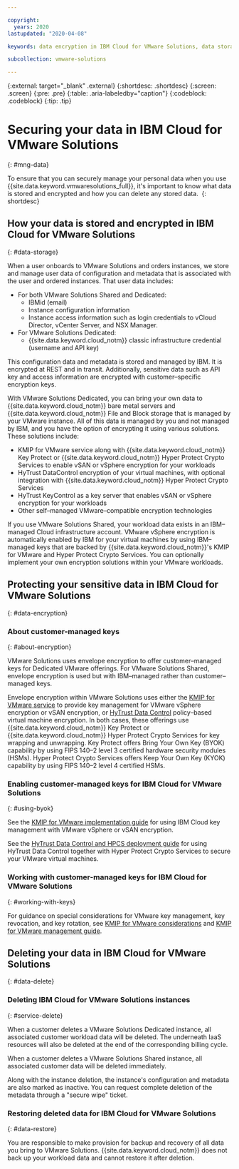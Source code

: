 ```yaml
---

copyright:
  years: 2020
lastupdated: "2020-04-08"

keywords: data encryption in IBM Cloud for VMware Solutions, data storage for IBM Cloud for VMware Solutions, bring your own keys for IBM Cloud for VMware Solutions, BYOK for IBM Cloud for VMware Solutions, key management for IBM Cloud for VMware Solutions, key encryption for IBM Cloud for VMware Solutions, personal data in IBM Cloud for VMware Solutions, data deletion for IBM Cloud for VMware Solutions, data in IBM Cloud for VMware Solutions, data security in IBM Cloud for VMware Solutions, IBM Cloud for VMware Solutions

subcollection: vmware-solutions

---
```


{:external: target="_blank" .external}
{:shortdesc: .shortdesc}
{:screen: .screen}
{:pre: .pre}
{:table: .aria-labeledby="caption"}
{:codeblock: .codeblock}
{:tip: .tip}

# Securing your data in IBM Cloud for VMware Solutions
{: #mng-data}

To ensure that you can securely manage your personal data when you use {{site.data.keyword.vmwaresolutions_full}}, it's important to know what data is stored and encrypted and how you can delete any stored data. 
{: shortdesc}

## How your data is stored and encrypted in IBM Cloud for VMware Solutions
{: #data-storage}

When a user onboards to VMware Solutions and orders instances, we store and manage user data of configuration and metadata that is associated with the user and ordered instances. That user data includes:

* For both VMware Solutions Shared and Dedicated:
   * IBMid (email)
   * Instance configuration information
   * Instance access information such as login credentials to vCloud Director, vCenter Server, and NSX Manager.
* For VMware Solutions Dedicated:
   * {{site.data.keyword.cloud_notm}} classic infrastructure credential (username and API key)

This configuration data and metadata is stored and managed by IBM. It is encrypted at REST and in transit. Additionally, sensitive data such as API key and access information are encrypted with customer–specific encryption keys.

With VMware Solutions Dedicated, you can bring your own data to {{site.data.keyword.cloud_notm}} bare metal servers and {{site.data.keyword.cloud_notm}} File and Block storage that is managed by your VMware instance. All of this data is managed by you and not managed by IBM, and you have the option of encrypting it using various solutions. These solutions include:
* KMIP for VMware service along with {{site.data.keyword.cloud_notm}} Key Protect or {{site.data.keyword.cloud_notm}} Hyper Protect Crypto Services to enable vSAN or vSphere encryption for your workloads
* HyTrust DataControl encryption of your virtual machines, with optional integration with {{site.data.keyword.cloud_notm}} Hyper Protect Crypto Services
* HyTrust KeyControl as a key server that enables vSAN or vSphere encryption for your workloads
* Other self–managed VMware–compatible encryption technologies

If you use VMware Solutions Shared, your workload data exists in an IBM–managed Cloud infrastructure account. VMware vSphere encryption is automatically enabled by IBM for your virtual machines by using IBM–managed keys that are backed by {{site.data.keyword.cloud_notm}}'s KMIP for VMware and Hyper Protect Crypto Services. You can optionally implement your own encryption solutions within your VMware workloads.

## Protecting your sensitive data in IBM Cloud for VMware Solutions
{: #data-encryption}

### About customer-managed keys
{: #about-encryption}

VMware Solutions uses envelope encryption to offer customer–managed keys for Dedicated VMware offerings. For VMware Solutions Shared, envelope encryption is used but with IBM–managed rather than customer–managed keys.

Envelope encryption within VMware Solutions uses either the [KMIP for VMware service](/docs/vmwaresolutions?topic=vmware-solutions-kmip_standalone_considerations) to provide key management for VMware vSphere encryption or vSAN encryption, or [HyTrust Data Control](/docs/vmwaresolutions?topic=vmware-solutions-htdc_considerations) policy–based virtual machine encryption. In both cases, these offerings use {{site.data.keyword.cloud_notm}} Key Protect or {{site.data.keyword.cloud_notm}} Hyper Protect Crypto Services for key wrapping and unwrapping. Key Protect offers Bring Your Own Key (BYOK) capability by using FIPS 140–2 level 3 certified hardware security modules (HSMs). Hyper Protect Crypto Services offers Keep Your Own Key (KYOK) capability by using FIPS 140–2 level 4 certified HSMs.

### Enabling customer-managed keys for IBM Cloud for VMware Solutions
{: #using-byok}

See the [KMIP for VMware implementation guide](/docs/vmwaresolutions?topic=vmware-solutions-kmip-implementation) for using IBM Cloud key management with VMware vSphere or vSAN encryption.

See the [HyTrust Data Control and HPCS deployment guide](/docs/vmwaresolutions?topic=vmware-solutions-htdc-hpcs-deployment) for using HyTrust Data Control together with Hyper Protect Crypto Services to secure your VMware virtual machines.

### Working with customer-managed keys for IBM Cloud for VMware Solutions
{: #working-with-keys}

For guidance on special considerations for VMware key management, key revocation, and key rotation, see [KMIP for VMware considerations](/docs/vmwaresolutions?topic=vmware-solutions-kmip-design#kmip-design-considerations) and [KMIP for VMware management guide](/docs/vmwaresolutions?topic=vmware-solutions-kmip-implementation#kmip-implementation-key-rotation).

## Deleting your data in IBM Cloud for VMware Solutions
{: #data-delete}

### Deleting IBM Cloud for VMware Solutions instances
{: #service-delete}

When a customer deletes a VMware Solutions Dedicated instance, all associated customer workload data will be deleted. The underneath IaaS resources will also be deleted at the end of the corresponding billing cycle. 

When a customer deletes a VMware Solutions Shared instance, all associated customer data will be deleted immediately.

Along with the instance deletion, the instance's configuration and metadata are also marked as inactive. You can request complete deletion of the metadata through a "secure wipe" ticket.  

### Restoring deleted data for IBM Cloud for VMware Solutions
{: #data-restore}

You are responsible to make provision for backup and recovery of all data you bring to VMware Solutions. {{site.data.keyword.cloud_notm}} does not back up your workload data and cannot restore it after deletion.
